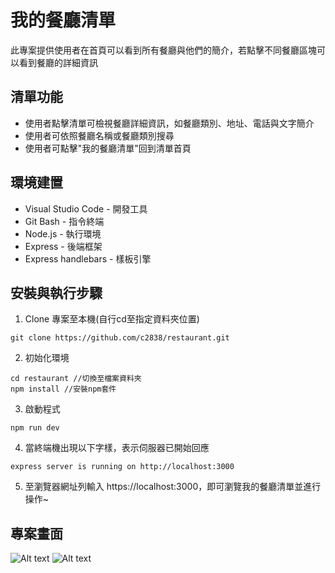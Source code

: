 # 我的餐廳清單
此專案提供使用者在首頁可以看到所有餐廳與他們的簡介，若點擊不同餐廳區塊可以看到餐廳的詳細資訊


## 清單功能
* 使用者點擊清單可檢視餐廳詳細資訊，如餐廳類別、地址、電話與文字簡介
* 使用者可依照餐廳名稱或餐廳類別搜尋
* 使用者可點擊"我的餐廳清單"回到清單首頁


## 環境建置
* Visual Studio Code - 開發工具
* Git Bash - 指令終端
* Node.js - 執行環境
* Express - 後端框架
* Express handlebars - 樣板引擎


## 安裝與執行步驟
1. Clone 專案至本機(自行cd至指定資料夾位置)
```
git clone https://github.com/c2838/restaurant.git
```
2. 初始化環境
```
cd restaurant //切換至檔案資料夾
npm install //安裝npm套件
```
3. 啟動程式
```
npm run dev
```
4. 當終端機出現以下字樣，表示伺服器已開始回應
```
express server is running on http://localhost:3000
```
5. 至瀏覽器網址列輸入 https://localhost:3000，即可瀏覽我的餐廳清單並進行操作~


## 專案畫面
![Alt text](https://imgur.com/J8zVYZ4.jpg)
![Alt text](https://imgur.com/NuV906p.jpg)
